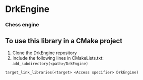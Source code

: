 
# DrkEngine

### Chess engine


## To use this library in a CMake project
1. Clone the DrkEngine repository
2. Include the following lines in CMakeLists.txt:
``` add_subdirectory(<path>/DrkEngine) ```

``` target_link_libraries(<target> <Access specifier> DrkEngine) ```
